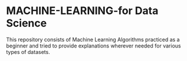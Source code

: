# MACHINE-LEARNING-for Data Science
This repository consists of Machine Learning Algorithms practiced as a beginner and tried to provide explanations wherever needed for various types of datasets.
